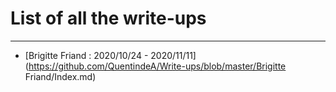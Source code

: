 # List of all the write-ups

---

* [Brigitte Friand : 2020/10/24 - 2020/11/11](https://github.com/QuentindeA/Write-ups/blob/master/Brigitte Friand/Index.md)
